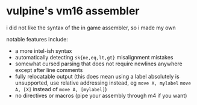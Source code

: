# vulpine's vm16 assembler
i did not like the syntax of the in game assembler, so i made my own

notable features include:
- a more intel-ish syntax
- automatically detecting `sk{ne,eq,lt,gt}` misalignment mistakes
- somewhat cursed parsing that does not require newlines anywhere
  except after line comments
- fully relocatable output (this does mean using a label absolutely is
  unsupported, use relative addressing instead, eg `move X, mylabel`
  `move A, [X]` instead of `move A, [mylabel]`)
- no directives or macros (pipe your assembly through m4 if you want)
